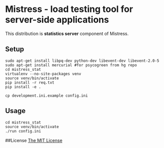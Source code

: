 # Mistress - load testing tool for server-side applications
This distribution is **statistics server** component of Mistress.

## Setup
    sudo apt-get install libpq-dev python-dev libevent-dev libevent-2.0-5
    sudo apt-get install mercurial #for psycogreen from hg repo
    cd mistress_stat
    virtualenv --no-site-packages venv
    source venv/bin/activate
    pip install -r req.txt
    pip install -e .
    
    cp development.ini.example config.ini

## Usage
    cd mistress_stat
    source venv/bin/activate
    ./run config.ini

##License
[The MIT License](http://www.opensource.org/licenses/mit-license.php)
